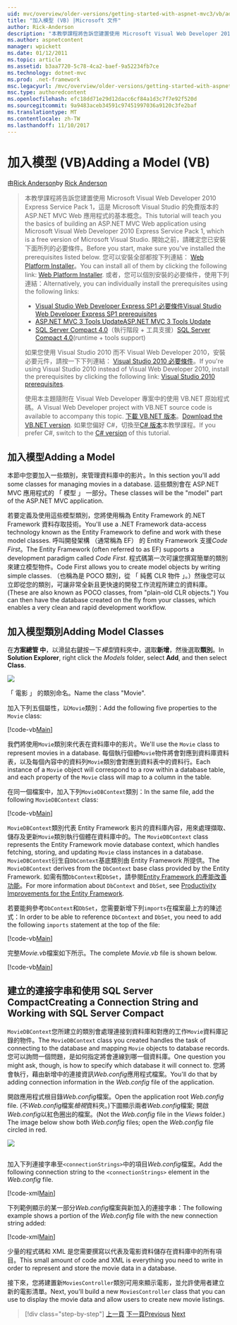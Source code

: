 ```yaml
---
uid: mvc/overview/older-versions/getting-started-with-aspnet-mvc3/vb/adding-a-model
title: "加入模型 (VB) |Microsoft 文件"
author: Rick-Anderson
description: "本教學課程將告訴您建置使用 Microsoft Visual Web Developer 2010 Express Service Pack 1，也就是 ASP.NET MVC Web 應用程式的基本概念..."
ms.author: aspnetcontent
manager: wpickett
ms.date: 01/12/2011
ms.topic: article
ms.assetid: b3aa7720-5c78-4ca2-baef-9a52234fb7ce
ms.technology: dotnet-mvc
ms.prod: .net-framework
msc.legacyurl: /mvc/overview/older-versions/getting-started-with-aspnet-mvc3/vb/adding-a-model
msc.type: authoredcontent
ms.openlocfilehash: efc18dd71e29d12dacc6cf84a1d3c7f7e92f520d
ms.sourcegitcommit: 9a9483aceb34591c97451997036a9120c3fe2baf
ms.translationtype: MT
ms.contentlocale: zh-TW
ms.lasthandoff: 11/10/2017
---
```

<a name="adding-a-model-vb"></a><span data-ttu-id="2f3e4-103">加入模型 (VB)</span><span class="sxs-lookup"><span data-stu-id="2f3e4-103">Adding a Model (VB)</span></span>
====================
<span data-ttu-id="2f3e4-104">由[Rick Anderson](https://github.com/Rick-Anderson)</span><span class="sxs-lookup"><span data-stu-id="2f3e4-104">by [Rick Anderson](https://github.com/Rick-Anderson)</span></span>

> <span data-ttu-id="2f3e4-105">本教學課程將告訴您建置使用 Microsoft Visual Web Developer 2010 Express Service Pack 1，這是 Microsoft Visual Studio 的免費版本的 ASP.NET MVC Web 應用程式的基本概念。</span><span class="sxs-lookup"><span data-stu-id="2f3e4-105">This tutorial will teach you the basics of building an ASP.NET MVC Web application using Microsoft Visual Web Developer 2010 Express Service Pack 1, which is a free version of Microsoft Visual Studio.</span></span> <span data-ttu-id="2f3e4-106">開始之前，請確定您已安裝下面所列的必要條件。</span><span class="sxs-lookup"><span data-stu-id="2f3e4-106">Before you start, make sure you've installed the prerequisites listed below.</span></span> <span data-ttu-id="2f3e4-107">您可以安裝全部都按下列連結： [Web Platform Installer](https://www.microsoft.com/web/gallery/install.aspx?appid=VWD2010SP1Pack)。</span><span class="sxs-lookup"><span data-stu-id="2f3e4-107">You can install all of them by clicking the following link: [Web Platform Installer](https://www.microsoft.com/web/gallery/install.aspx?appid=VWD2010SP1Pack).</span></span> <span data-ttu-id="2f3e4-108">或者，您可以個別安裝的必要條件，使用下列連結：</span><span class="sxs-lookup"><span data-stu-id="2f3e4-108">Alternatively, you can individually install the prerequisites using the following links:</span></span>
> 
> - [<span data-ttu-id="2f3e4-109">Visual Studio Web Developer Express SP1 必要條件</span><span class="sxs-lookup"><span data-stu-id="2f3e4-109">Visual Studio Web Developer Express SP1 prerequisites</span></span>](https://www.microsoft.com/web/gallery/install.aspx?appid=VWD2010SP1Pack)
> - [<span data-ttu-id="2f3e4-110">ASP.NET MVC 3 Tools Update</span><span class="sxs-lookup"><span data-stu-id="2f3e4-110">ASP.NET MVC 3 Tools Update</span></span>](https://www.microsoft.com/web/gallery/install.aspx?appsxml=&amp;appid=MVC3)
> - <span data-ttu-id="2f3e4-111">[SQL Server Compact 4.0](https://www.microsoft.com/web/gallery/install.aspx?appid=SQLCE;SQLCEVSTools_4_0)（執行階段 + 工具支援）</span><span class="sxs-lookup"><span data-stu-id="2f3e4-111">[SQL Server Compact 4.0](https://www.microsoft.com/web/gallery/install.aspx?appid=SQLCE;SQLCEVSTools_4_0)(runtime + tools support)</span></span>
> 
> <span data-ttu-id="2f3e4-112">如果您使用 Visual Studio 2010 而不 Visual Web Developer 2010，安裝必要元件，請按一下下列連結： [Visual Studio 2010 必要條件](https://www.microsoft.com/web/gallery/install.aspx?appsxml=&amp;appid=VS2010SP1Pack)。</span><span class="sxs-lookup"><span data-stu-id="2f3e4-112">If you're using Visual Studio 2010 instead of Visual Web Developer 2010, install the prerequisites by clicking the following link: [Visual Studio 2010 prerequisites](https://www.microsoft.com/web/gallery/install.aspx?appsxml=&amp;appid=VS2010SP1Pack).</span></span>
> 
> <span data-ttu-id="2f3e4-113">使用本主題隨附在 Visual Web Developer 專案中的使用 VB.NET 原始程式碼。</span><span class="sxs-lookup"><span data-stu-id="2f3e4-113">A Visual Web Developer project with VB.NET source code is available to accompany this topic.</span></span> <span data-ttu-id="2f3e4-114">[下載 VB.NET 版本](https://code.msdn.microsoft.com/Introduction-to-MVC-3-10d1b098)。</span><span class="sxs-lookup"><span data-stu-id="2f3e4-114">[Download the VB.NET version](https://code.msdn.microsoft.com/Introduction-to-MVC-3-10d1b098).</span></span> <span data-ttu-id="2f3e4-115">如果您偏好 C#，切換至[C# 版本](../cs/adding-a-model.md)本教學課程。</span><span class="sxs-lookup"><span data-stu-id="2f3e4-115">If you prefer C#, switch to the [C# version](../cs/adding-a-model.md) of this tutorial.</span></span>


## <a name="adding-a-model"></a><span data-ttu-id="2f3e4-116">加入模型</span><span class="sxs-lookup"><span data-stu-id="2f3e4-116">Adding a Model</span></span>

<span data-ttu-id="2f3e4-117">本節中您要加入一些類別，來管理資料庫中的影片。</span><span class="sxs-lookup"><span data-stu-id="2f3e4-117">In this section you'll add some classes for managing movies in a database.</span></span> <span data-ttu-id="2f3e4-118">這些類別會在 ASP.NET MVC 應用程式的 「 模型 」 一部分。</span><span class="sxs-lookup"><span data-stu-id="2f3e4-118">These classes will be the "model" part of the ASP.NET MVC application.</span></span>

<span data-ttu-id="2f3e4-119">若要定義及使用這些模型類別，您將使用稱為 Entity Framework 的.NET Framework 資料存取技術。</span><span class="sxs-lookup"><span data-stu-id="2f3e4-119">You'll use a .NET Framework data-access technology known as the Entity Framework to define and work with these model classes.</span></span> <span data-ttu-id="2f3e4-120">呼叫開發架構 （通常稱為 EF） 的 Entity Framework 支援*Code First*。</span><span class="sxs-lookup"><span data-stu-id="2f3e4-120">The Entity Framework (often referred to as EF) supports a development paradigm called *Code First*.</span></span> <span data-ttu-id="2f3e4-121">程式碼第一次可讓您撰寫簡單的類別來建立模型物件。</span><span class="sxs-lookup"><span data-stu-id="2f3e4-121">Code First allows you to create model objects by writing simple classes.</span></span> <span data-ttu-id="2f3e4-122">（也稱為是 POCO 類別，從 「 純舊 CLR 物件 」。）然後您可以立即從您的類別，可讓非常全新且更快速的開發工作流程所建立的資料庫。</span><span class="sxs-lookup"><span data-stu-id="2f3e4-122">(These are also known as POCO classes, from "plain-old CLR objects.") You can then have the database created on the fly from your classes, which enables a very clean and rapid development workflow.</span></span>

## <a name="adding-model-classes"></a><span data-ttu-id="2f3e4-123">加入模型類別</span><span class="sxs-lookup"><span data-stu-id="2f3e4-123">Adding Model Classes</span></span>

<span data-ttu-id="2f3e4-124">在**方案總管 中**，以滑鼠右鍵按一下*模型*資料夾中，選取**新增**，然後選取**類別**。</span><span class="sxs-lookup"><span data-stu-id="2f3e4-124">In **Solution Explorer**, right click the *Models* folder, select **Add**, and then select **Class**.</span></span>

![](adding-a-model/_static/image1.png)

<span data-ttu-id="2f3e4-125">「 電影 」 的類別命名。</span><span class="sxs-lookup"><span data-stu-id="2f3e4-125">Name the class "Movie".</span></span>

<span data-ttu-id="2f3e4-126">加入下列五個屬性，以`Movie`類別：</span><span class="sxs-lookup"><span data-stu-id="2f3e4-126">Add the following five properties to the `Movie` class:</span></span>

[!code-vb[Main](adding-a-model/samples/sample1.vb)]

<span data-ttu-id="2f3e4-127">我們將使用`Movie`類別來代表在資料庫中的影片。</span><span class="sxs-lookup"><span data-stu-id="2f3e4-127">We'll use the `Movie` class to represent movies in a database.</span></span> <span data-ttu-id="2f3e4-128">每個執行個體`Movie`物件將會對應到資料庫資料表，以及每個內容中的資料列`Movie`類別會對應到資料表中的資料行。</span><span class="sxs-lookup"><span data-stu-id="2f3e4-128">Each instance of a `Movie` object will correspond to a row within a database table, and each property of the `Movie` class will map to a column in the table.</span></span>

<span data-ttu-id="2f3e4-129">在同一個檔案中，加入下列`MovieDBContext`類別：</span><span class="sxs-lookup"><span data-stu-id="2f3e4-129">In the same file, add the following `MovieDBContext` class:</span></span>

[!code-vb[Main](adding-a-model/samples/sample2.vb)]

<span data-ttu-id="2f3e4-130">`MovieDBContext`類別代表 Entity Framework 影片的資料庫內容，用來處理擷取、 儲存及更新`Movie`類別執行個體在資料庫中的。</span><span class="sxs-lookup"><span data-stu-id="2f3e4-130">The `MovieDBContext` class represents the Entity Framework movie database context, which handles fetching, storing, and updating `Movie` class instances in a database.</span></span> <span data-ttu-id="2f3e4-131">`MovieDBContext`衍生自`DbContext`基底類別由 Entity Framework 所提供。</span><span class="sxs-lookup"><span data-stu-id="2f3e4-131">The `MovieDBContext` derives from the `DbContext` base class provided by the Entity Framework.</span></span> <span data-ttu-id="2f3e4-132">如需有關`DbContext`和`DbSet`，請參閱[Entity Framework 的產能改善功能](https://blogs.msdn.com/b/efdesign/archive/2010/06/21/productivity-improvements-for-the-entity-framework.aspx?wa=wsignin1.0)。</span><span class="sxs-lookup"><span data-stu-id="2f3e4-132">For more information about `DbContext` and `DbSet`, see [Productivity Improvements for the Entity Framework](https://blogs.msdn.com/b/efdesign/archive/2010/06/21/productivity-improvements-for-the-entity-framework.aspx?wa=wsignin1.0).</span></span>

<span data-ttu-id="2f3e4-133">若要能夠參考`DbContext`和`DbSet`，您需要新增下列`imports`在檔案最上方的陳述式：</span><span class="sxs-lookup"><span data-stu-id="2f3e4-133">In order to be able to reference `DbContext` and `DbSet`, you need to add the following `imports` statement at the top of the file:</span></span>

[!code-vb[Main](adding-a-model/samples/sample3.vb)]

<span data-ttu-id="2f3e4-134">完整*Movie.vb*檔案如下所示。</span><span class="sxs-lookup"><span data-stu-id="2f3e4-134">The complete *Movie.vb* file is shown below.</span></span>

[!code-vb[Main](adding-a-model/samples/sample4.vb)]

## <a name="creating-a-connection-string-and-working-with-sql-server-compact"></a><span data-ttu-id="2f3e4-135">建立的連接字串和使用 SQL Server Compact</span><span class="sxs-lookup"><span data-stu-id="2f3e4-135">Creating a Connection String and Working with SQL Server Compact</span></span>

<span data-ttu-id="2f3e4-136">`MovieDBContext`您所建立的類別會處理連接到資料庫和對應的工作`Movie`資料庫記錄的物件。</span><span class="sxs-lookup"><span data-stu-id="2f3e4-136">The `MovieDBContext` class you created handles the task of connecting to the database and mapping `Movie` objects to database records.</span></span> <span data-ttu-id="2f3e4-137">您可以詢問一個問題，是如何指定將會連線到哪一個資料庫。</span><span class="sxs-lookup"><span data-stu-id="2f3e4-137">One question you might ask, though, is how to specify which database it will connect to.</span></span> <span data-ttu-id="2f3e4-138">您將會執行，藉由新增中的連接資訊*Web.config*應用程式檔案。</span><span class="sxs-lookup"><span data-stu-id="2f3e4-138">You'll do that by adding connection information in the *Web.config* file of the application.</span></span>

<span data-ttu-id="2f3e4-139">開啟應用程式根目錄*Web.config*檔案。</span><span class="sxs-lookup"><span data-stu-id="2f3e4-139">Open the application root *Web.config* file.</span></span> <span data-ttu-id="2f3e4-140">(不*Web.config*檔案*檢視*資料夾。)下圖顯示兩者*Web.config*檔案; 開啟*Web.config*以紅色圈出的檔案。</span><span class="sxs-lookup"><span data-stu-id="2f3e4-140">(Not the *Web.config* file in the *Views* folder.) The image below show both *Web.config* files; open the *Web.config* file circled in red.</span></span>

![](adding-a-model/_static/image2.png)

## 

<span data-ttu-id="2f3e4-141">加入下列連接字串至`<connectionStrings>`中的項目*Web.config*檔案。</span><span class="sxs-lookup"><span data-stu-id="2f3e4-141">Add the following connection string to the `<connectionStrings>` element in the *Web.config* file.</span></span>

[!code-xml[Main](adding-a-model/samples/sample5.xml)]

<span data-ttu-id="2f3e4-142">下列範例顯示的某一部分*Web.config*檔案與新加入的連接字串：</span><span class="sxs-lookup"><span data-stu-id="2f3e4-142">The following example shows a portion of the *Web.config* file with the new connection string added:</span></span>

[!code-xml[Main](adding-a-model/samples/sample6.xml)]

<span data-ttu-id="2f3e4-143">少量的程式碼和 XML 是您需要撰寫以代表及電影資料儲存在資料庫中的所有項目。</span><span class="sxs-lookup"><span data-stu-id="2f3e4-143">This small amount of code and XML is everything you need to write in order to represent and store the movie data in a database.</span></span>

<span data-ttu-id="2f3e4-144">接下來，您將建置新`MoviesController`類別可用來顯示電影，並允許使用者建立新的電影清單。</span><span class="sxs-lookup"><span data-stu-id="2f3e4-144">Next, you'll build a new `MoviesController` class that you can use to display the movie data and allow users to create new movie listings.</span></span>

>[!div class="step-by-step"]
<span data-ttu-id="2f3e4-145">[上一頁](adding-a-view.md)
[下一頁](accessing-your-models-data-from-a-controller.md)</span><span class="sxs-lookup"><span data-stu-id="2f3e4-145">[Previous](adding-a-view.md)
[Next](accessing-your-models-data-from-a-controller.md)</span></span>
